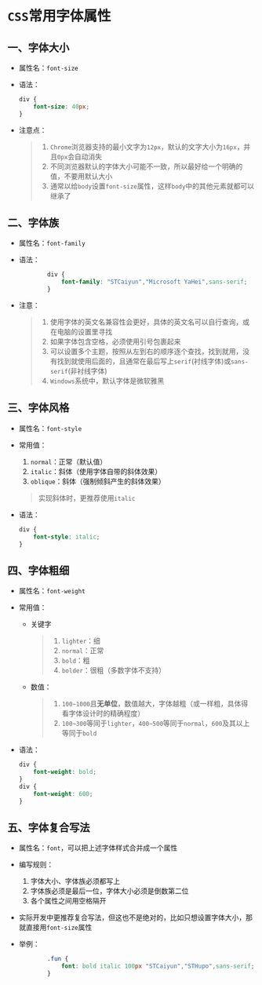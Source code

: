 # `CSS`常用字体属性

## 一、字体大小

- 属性名：`font-size`

- 语法：

	```css
	div {
	    font-size: 40px;
	}
	```

- 注意点：

	> 1. `Chrome`浏览器支持的最小文字为`12px`，默认的文字大小为`16px`，并且`0px`会自动消失
	> 2. 不同浏览器默认的字体大小可能不一致，所以最好给一个明确的值，不要用默认大小
	> 3. 通常以给`body`设置`font-size`属性，这样`body`中的其他元素就都可以继承了





## 二、字体族

- 属性名：`font-family`

- 语法：

	```css
	        div {
	            font-family: "STCaiyun","Microsoft YaHei",sans-serif;
	        }
	```

- 注意：

	> 1. 使用字体的英文名兼容性会更好，具体的英文名可以自行查询，或在电脑的设置里寻找
	> 2. 如果字体包含空格，必须使用引号包裹起来
	> 3. 可以设置多个主题，按照从左到右的顺序逐个查找，找到就用，没有找到就使用后面的，且通常在最后写上`serif`(衬线字体)或`sans-serif`(非衬线字体)
	> 4. `Windows`系统中，默认字体是微软雅黑





## 三、字体风格

- 属性名：`font-style`

- 常用值：

	1. `normal`：正常（默认值）
	2. `italic`：斜体（使用字体自带的斜体效果）
	3. `oblique`：斜体（强制倾斜产生的斜体效果）

	> 实现斜体时，更推荐使用`italic`

- 语法：

	```css
	div {
	    font-style: italic;
	}
	```

	

## 四、字体粗细

- 属性名：`font-weight`

- 常用值：

	- 关键字

		> 1. `lighter`：细
		> 2. `normal`：正常
		> 3. `bold`：粗
		> 4. `bolder`：很粗（多数字体不支持）

	- 数值：

		> 1. `100~1000`且**无单位**，数值越大，字体越粗（或一样粗，具体得看字体设计时的精确程度）
		> 2. `100~300`等同于`lighter`，`400~500`等同于`normal`，`600`及其以上等同于`bold`

- 语法：

	```css
	div {
	    font-weight: bold;
	}
	div {
		font-weight: 600;
	}
	```

	

## 五、字体复合写法

- 属性名：`font`，可以把上述字体样式合并成一个属性
- 编写规则：
	1. 字体大小、字体族必须都写上
	2. 字体族必须是最后一位，字体大小必须是倒数第二位
	3. 各个属性之间用空格隔开
- 实际开发中更推荐复合写法，但这也不是绝对的，比如只想设置字体大小，那就直接用`font-size`属性

- 举例：

	```css
	        .fun {
	            font: bold italic 100px "STCaiyun","STHupo",sans-serif;
	        }
	```

	













































































































